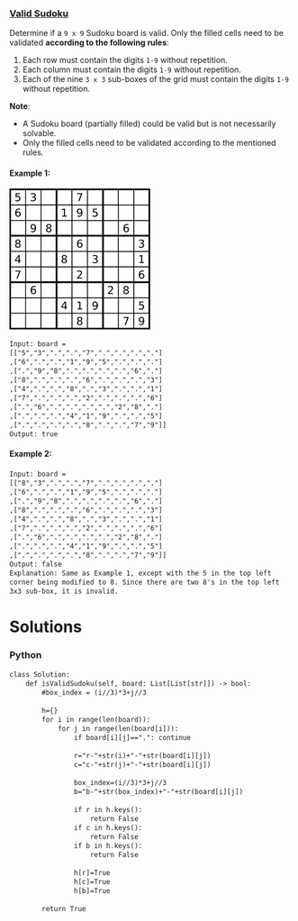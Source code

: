 ### [Valid Sudoku](https://leetcode.com/problems/valid-sudoku/) <br>

Determine if a `9 x 9` Sudoku board is valid. Only the filled cells need to be validated **according to the following rules**:

 1. Each row must contain the digits `1-9` without repetition.
 2. Each column must contain the digits `1-9` without repetition.
 3. Each of the nine `3 x 3` sub-boxes of the grid must contain the digits `1-9` without repetition.

**Note**:
 - A Sudoku board (partially filled) could be valid but is not necessarily solvable.
 - Only the filled cells need to be validated according to the mentioned rules.


#### Example 1:
<img src="../../../../../images/36_250px-Sudoku.png">

```
Input: board = 
[["5","3",".",".","7",".",".",".","."]
,["6",".",".","1","9","5",".",".","."]
,[".","9","8",".",".",".",".","6","."]
,["8",".",".",".","6",".",".",".","3"]
,["4",".",".","8",".","3",".",".","1"]
,["7",".",".",".","2",".",".",".","6"]
,[".","6",".",".",".",".","2","8","."]
,[".",".",".","4","1","9",".",".","5"]
,[".",".",".",".","8",".",".","7","9"]]
Output: true

```

#### Example 2:

```
Input: board = 
[["8","3",".",".","7",".",".",".","."]
,["6",".",".","1","9","5",".",".","."]
,[".","9","8",".",".",".",".","6","."]
,["8",".",".",".","6",".",".",".","3"]
,["4",".",".","8",".","3",".",".","1"]
,["7",".",".",".","2",".",".",".","6"]
,[".","6",".",".",".",".","2","8","."]
,[".",".",".","4","1","9",".",".","5"]
,[".",".",".",".","8",".",".","7","9"]]
Output: false
Explanation: Same as Example 1, except with the 5 in the top left corner being modified to 8. Since there are two 8's in the top left 3x3 sub-box, it is invalid.

```



# Solutions

### Python
```
class Solution:
    def isValidSudoku(self, board: List[List[str]]) -> bool:
        #box_index = (i//3)*3+j//3
        
        h={}
        for i in range(len(board)):
            for j in range(len(board[i])):
                if board[i][j]==".": continue
                    
                r="r-"+str(i)+"-"+str(board[i][j])
                c="c-"+str(j)+"-"+str(board[i][j])
                
                box_index=(i//3)*3+j//3
                b="b-"+str(box_index)+"-"+str(board[i][j])
                
                if r in h.keys():
                    return False
                if c in h.keys():
                    return False
                if b in h.keys():
                    return False
                
                h[r]=True
                h[c]=True
                h[b]=True
                
        return True

```
